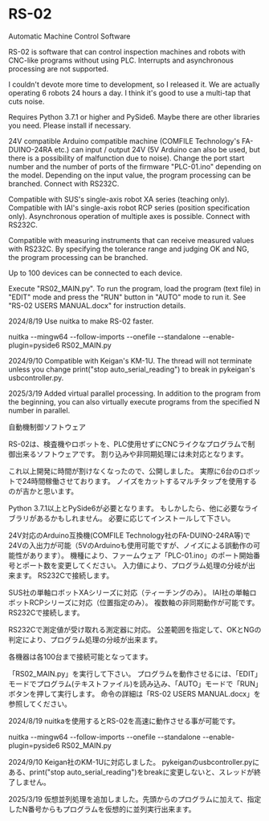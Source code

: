 # RS-02
Automatic Machine Control Software

RS-02 is software that can control inspection machines and robots with CNC-like programs without using PLC.
Interrupts and asynchronous processing are not supported.

I couldn't devote more time to development, so I released it.
We are actually operating 6 robots 24 hours a day.
I think it's good to use a multi-tap that cuts noise.

Requires Python 3.7.1 or higher and PySide6.
Maybe there are other libraries you need.
Please install if necessary.


24V compatible Arduino compatible machine (COMFILE Technology's FA-DUINO-24RA etc.) can input / output 24V (5V Arduino can also be used, but there is a possibility of malfunction due to noise).
Change the port start number and the number of ports of the firmware "PLC-01.ino" depending on the model.
Depending on the input value, the program processing can be branched.
Connect with RS232C.

Compatible with SUS's single-axis robot XA series (teaching only).
Compatible with IAI's single-axis robot RCP series (position specification only).
Asynchronous operation of multiple axes is possible.
Connect with RS232C.

Compatible with measuring instruments that can receive measured values with RS232C.
By specifying the tolerance range and judging OK and NG, the program processing can be branched.

Up to 100 devices can be connected to each device.


Execute "RS02_MAIN.py".
To run the program, load the program (text file) in "EDIT" mode and press the "RUN" button in "AUTO" mode to run it.
See "RS-02 USERS MANUAL.docx" for instruction details. 


2024/8/19 Use nuitka to make RS-02 faster.

nuitka --mingw64 --follow-imports  --onefile --standalone --enable-plugin=pyside6 RS02_MAIN.py

2024/9/10 Compatible with Keigan's KM-1U.
The thread will not terminate unless you change print("stop auto_serial_reading") to break in pykeigan's usbcontroller.py.

2025/3/19 Added virtual parallel processing. In addition to the program from the beginning, you can also virtually execute programs from the specified N number in parallel.




自動機制御ソフトウェア

RS-02は、検査機やロボットを、PLC使用せずにCNCライクなプログラムで制御出来るソフトウェアです。
割り込みや非同期処理には未対応となります。

これ以上開発に時間が割けなくなったので、公開しました。
実際に6台のロボットで24時間稼働させております。
ノイズをカットするマルチタップを使用するのが吉かと思います。

Python 3.7.1以上とPySide6が必要となります。
もしかしたら、他に必要なライブラリがあるかもしれません。
必要に応じてインストールして下さい。


24V対応のArduino互換機(COMFILE Technology社のFA-DUINO-24RA等)で24Vの入出力が可能（5VのArduinoも使用可能ですが、ノイズによる誤動作の可能性があります）。
機種により、ファームウェア「PLC-01.ino」のポート開始番号とポート数を変更してください。
入力値により、プログラム処理の分岐が出来ます。
RS232Cで接続します。

SUS社の単軸ロボットXAシリーズに対応（ティーチングのみ）。
IAI社の単軸ロボットRCPシリーズに対応（位置指定のみ）。
複数軸の非同期動作が可能です。
RS232Cで接続します。

RS232Cで測定値が受け取れる測定器に対応。
公差範囲を指定して、OKとNGの判定により、プログラム処理の分岐が出来ます。

各機器は各100台まで接続可能となってます。


「RS02_MAIN.py」を実行して下さい。
プログラムを動作させるには、「EDIT」モードでプログラム(テキストファイル)を読み込み、「AUTO」モードで「RUN」ボタンを押して実行します。
命令の詳細は「RS-02 USERS MANUAL.docx」を参照してください。


2024/8/19 nuitkaを使用するとRS-02を高速に動作させる事が可能です。

nuitka --mingw64 --follow-imports  --onefile --standalone --enable-plugin=pyside6 RS02_MAIN.py

2024/9/10 Keigan社のKM-1Uに対応しました。
pykeiganのusbcontroller.pyにある、print("stop auto_serial_reading")をbreakに変更しないと、スレッドが終了しません。

2025/3/19 仮想並列処理を追加しました。先頭からのプログラムに加えて、指定したN番号からもプログラムを仮想的に並列実行出来ます。

